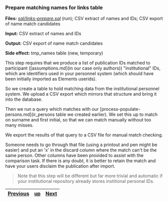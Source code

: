 ﻿### Prepare matching names for links table

**Files:** _[sql/links-prepare.sql](sql/links-prepare.sql)_ (run); CSV extract of names and IDs; CSV export of name match candidates

**Input:** CSV extract of names and IDs

**Output:** CSV export of name match candidates

**Side effect:** tmp_names table (new, temporary)

This step requires that we produce a list of publication IDs matched to participant ([assumptions.md](in our case only authors)) "institutional" IDs, which are identifiers used in your personnel system (which should have been initially imported as Elements userids).

So we create a table to hold matching data from the institutional personnel system. We upload a CSV export which mirrors that structure and bring it into the database.

Then we run a query which matches with our [process-populate-persons.md](ir_persons table we created earlier). We set this up to match on surname and first initial, so that we can match manually without too many misses.

We export the results of that query to a CSV file for manual match checking.

Someone needs to go through that file (using a printout and pen might be easier) and put an 'x' in the discard column where the match can't be the same person. Other columns have been provided to assist with the comparison task. If there is any doubt, it is better to retain the match and have your users disclaim the publication after import.

> Note that this step will be different but far more trivial and automatic if your institutional repository already stores institional personal IDs.

[Previous](process-populate-persons.md "Create and populate IR persons table") | [up](process.md) | [Next](process-populate-links.md "Create and populate IR links table") |
:---- | :----: | ----:

